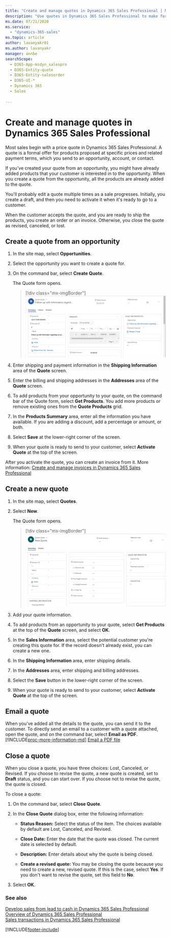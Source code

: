 ```yaml
---
title: "Create and manage quotes in Dynamics 365 Sales Professional | MicrosoftDocs"
description: "Use quotes in Dynamics 365 Sales Professional to make formal offers for products with proposed prices to customers."
ms.date: 07/21/2020
ms.service:
  - "dynamics-365-sales"
ms.topic: article
author: lavanyakr01
ms.author: lavanyakr
manager: annbe
searchScope:
  - D365-App-msdyn_salespro
  - D365-Entity-quote
  - D365-Entity-salesorder
  - D365-UI-*
  - Dynamics 365
  - Sales

---
```


# Create and manage quotes in Dynamics 365 Sales Professional

Most sales begin with a price quote in Dynamics 365 Sales Professional. A quote is a formal offer for products proposed at specific prices and related payment terms, which you send to an opportunity, account, or contact. 

If you've created your quote from an opportunity, you might have already added products that your customer is interested in to the opportunity. When you create a quote from the opportunity, all the products are already added to the quote.

You'll probably edit a quote multiple times as a sale progresses. Initially, you create a draft, and then you need to activate it when it's ready to go to a customer.

When the customer accepts the quote, and you are ready to ship the products, you create an order or an invoice. Otherwise, you close the quote as revised, canceled, or lost.

## Create a quote from an opportunity

1.  In the site map, select **Opportunities**.

2.  Select the opportunity you want to create a quote for.

3.  On the command bar, select **Create Quote**.

    The Quote form opens.

    > [!div class="mx-imgBorder"]
    > ![Quote form with data from opportunity](media/quote-form-opportunity-data.png "Quote form with data from opportunity")

4.  Enter shipping and payment information in the **Shipping Information** area of the **Quote** screen.

5.  Enter the billing and shipping addresses in the **Addresses** area of the **Quote** screen.

6.  To add products from your opportunity to your quote, on the command bar of the Quote form, select **Get Products**. You add more products or remove existing ones from the **Quote Products** grid.

7.  In the **Products Summary** area, enter all the information you have available. If you are adding a discount, add a percentage or amount, or both.

8.  Select **Save** at the lower-right corner of the screen.

9.  When your quote is ready to send to your customer, select **Activate Quote** at the top of the screen.

After you activate the quote, you can create an invoice from it. More information: [Create and manage invoices in Dynamics 365 Sales Professional](create-invoices.md)


## Create a new quote

1.  In the site map, select **Quotes**.

2.  Select **New**.

    The Quote form opens.

    > [!div class="mx-imgBorder"]
    > ![Quote form](media/empty-quote-form.png "Quote form")

3.  Add your quote information.

4.  To add products from an opportunity to your quote, select **Get Products** at the top of the **Quote** screen, and select **OK**.

5.  In the **Sales Information** area, select the potential customer you're creating this quote for. If the record doesn't already exist, you can create a new one.

6.  In the **Shipping Information** area, enter shipping details.

7.  In the **Addresses** area, enter shipping and billing addresses.

8.  Select the **Save** button in the lower-right corner of the screen.

9.  When your quote is ready to send to your customer, select **Activate Quote** at the top of the screen.


## Email a quote

When you've added all the details to the quote, you can send it to the customer. To directly send an email to a customer with a quote attached, open the quote, and on the command bar, select **Email as PDF**. [!INCLUDE[proc-more-information-md](../includes/proc-more-information-md.md)] [Email a PDF file](create-quote-pdf-sales-professional.md#email-pdf)

## Close a quote

When you close a quote, you have three choices: Lost, Canceled, or Revised. If you choose to revise the quote, a new
quote is created, set to **Draft** status, and you can start over. If you choose not to revise the quote, the quote is closed.

To close a quote:

1. On the command bar, select **Close Quote**. 

2. In the **Close Quote** dialog box, enter the following information:

   - **Status Reason:** Select the status of the item. The choices available by default are Lost, Canceled, and
Revised.
   - **Close Date:** Enter the date that the quote was closed. The current date is selected by default. 
   
   - **Description:** Enter details about why the quote is being closed. 
   
   - **Create a revised quote:** You may be closing the quote because you need to create a new, revised quote. If this is the
case, select **Yes**. If you don't want to revise the quote, set this field to **No**.

3. Select **OK**.

### See also

[Develop sales from lead to cash in Dynamics 365 Sales Professional](develop-sales-lead-to-cash-sales-professional.md)  
[Overview of Dynamics 365 Sales Professional](sales-professional-overview.md)  
[Sales transactions in Dynamics 365 Sales Professional](understanding-sales-transactions-sales-professional.md)  


[!INCLUDE[footer-include](../includes/footer-banner.md)]
